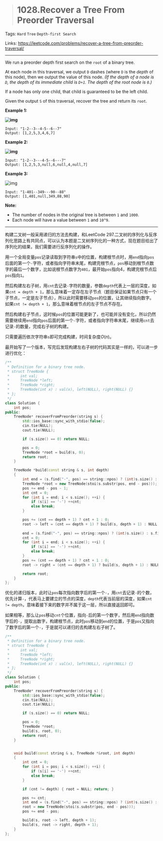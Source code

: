 > # 1028.Recover a Tree From Preorder Traversal

Tags: `Hard` `Tree` `Depth-first Search`

Links: https://leetcode.com/problems/recover-a-tree-from-preorder-traversal/

------

We run a preorder depth first search on the `root` of a binary tree.

At each node in this traversal, we output `D` dashes (where `D` is the *depth* of this node), then we output the value of this node. *(If the depth of a node is `D`, the depth of its immediate child is `D+1`. The depth of the root node is `0`.)*

If a node has only one child, that child is guaranteed to be the left child.

Given the output `S` of this traversal, recover the tree and return its `root`.

 

**Example 1:**

**![img](https://assets.leetcode.com/uploads/2019/04/08/recover-a-tree-from-preorder-traversal.png)**

```
Input: "1-2--3--4-5--6--7"
Output: [1,2,5,3,4,6,7]
```

**Example 2:**

**![img](https://assets.leetcode.com/uploads/2019/04/11/screen-shot-2019-04-10-at-114101-pm.png)**

```
Input: "1-2--3---4-5--6---7"
Output: [1,2,5,3,null,6,null,4,null,7]
```

 

**Example 3:**

![img](https://assets.leetcode.com/uploads/2019/04/11/screen-shot-2019-04-10-at-114955-pm.png)

```
Input: "1-401--349---90--88"
Output: [1,401,null,349,88,90]
```

 

**Note:**

- The number of nodes in the original tree is between `1` and `1000`.
- Each node will have a value between `1` and `10^9`.

------

构建二叉树一般采用递归的方法去构建，和LeetCode 297.二叉树的序列化与反序列化思路上有共同点，可以认为本题是二叉树序列化的一种方式，现在题目给出了序列化的结果，我们需要进行反序列化的操作。

用一个全局变量`pos`记录读取到字符串`s`中的位置，构建根节点时，用`end`指向`pos`后面的第一个`-`字符，或者指向字符串末尾，构建完根节点，`pos`移动到根节点数字的最后一个数字，比如说根节点数字为`401`，最开始`pos`指向4，构建完根节点后`pos`指向`1`。

然后构建左右子树，用`cnt`去记录`-`字符的数量，参数`depth`代表上一层的深度，如果`cnt = depth + 1`，那么意味着一定存在左子节点（题目保证如果节点只有一个子节点，一定是左子节点），所以此时需要移动`pos`的位置，让其继续指向数字。如果`cnt != depth + 1`，那么意味着根节点的左子节点不存在。

然后构建右子节点，这时候`pos`的位置可能更新了，也可能并没有变化，所以仍然需要继续用`end`指向`pos`后面的第一个`-`字符，或者指向字符串末尾，继续用`cnt`去记录`-`的数量，完成右子树的构建。

只需要遍历依次字符串`s`即可完成构建，时间复杂度$O(n)$。

最开始写了一个版本，写完后发现构建左右子树的代码其实是一样的，可以进一步进行优化：

```c++
/**
 * Definition for a binary tree node.
 * struct TreeNode {
 *     int val;
 *     TreeNode *left;
 *     TreeNode *right;
 *     TreeNode(int x) : val(x), left(NULL), right(NULL) {}
 * };
 */
class Solution {
    int pos;
public:
    TreeNode* recoverFromPreorder(string s) {
        std::ios_base::sync_with_stdio(false);
		cin.tie(NULL);
		cout.tie(NULL);

        if (s.size() == 0) return NULL;

        pos = 0;
        TreeNode *root = build(s, 0);
        return root;
    }

    TreeNode *build(const string & s, int depth)
    {
        int end = (s.find("-", pos) == string::npos) ? (int)s.size() : s.find("-", pos);
        TreeNode *root = new TreeNode(stoi(s.substr(pos, end - pos)));
        pos += end - pos - 1;
        int cnt = 0;
        for (int i = end; i < s.size(); ++i) {
            if (s[i] == '-') ++cnt;
            else break;
        }

        pos += (cnt == depth + 1) ? cnt + 1 : 0;
        root -> left = (cnt == depth + 1) ? build(s, depth + 1) : NULL;
        
        end = (s.find("-", pos) == string::npos) ? (int)s.size() : s.find("-", pos);
        cnt = 0;
        for (int i = end; i < s.size(); ++i) {
            if (s[i] == '-') ++cnt;
            else break;
        }
        pos += (cnt == depth + 1) ? cnt + 1 : 0;
        root -> right = (cnt == depth + 1) ? build(s, depth + 1) : NULL;

        return root;
    }
};
```

优化的递归版本，此时让`pos`每次指向数字后的第一个`-`，用`cnt`去记录`-`的个数，优先计算`-`，代表马上要建立的节点的深度，`depth`代表当前层的深度，如果`cnt != depth`，意味着接下来的数字并不属于这一层，所以直接返回即可。

如果相等，那么让`pos`移动`cnt`个位置，指向`-`后的第一个数字，然后用`end`指向数字后的`-`，提取出数字，构建根节点，此时`pos`移动到`end`的位置，于是`pos`又指向了数字后的第一个`-`，于是就可以递归的去构建左右子树了。

```c++
/**
 * Definition for a binary tree node.
 * struct TreeNode {
 *     int val;
 *     TreeNode *left;
 *     TreeNode *right;
 *     TreeNode(int x) : val(x), left(NULL), right(NULL) {}
 * };
 */
class Solution {
    int pos;
public:
    TreeNode* recoverFromPreorder(string s) {
        std::ios_base::sync_with_stdio(false);
		cin.tie(NULL);
		cout.tie(NULL);

        if (s.size() == 0) return NULL;

        pos = 0;
        TreeNode *root;
        build(s, root, 0);
        return root;
    }


    void build(const string & s, TreeNode *&root, int depth)
    {
    	int cnt = 0;
    	for (int i = pos; i < s.size(); ++i) {
    		if (s[i] == '-') ++cnt;
            else break;
    	}

    	if (cnt != depth) { root = NULL; return; }

    	pos += cnt;
		int end = (s.find("-", pos) == string::npos) ? (int)s.size() : s.find("-", pos);
		root = new TreeNode(stoi(s.substr(pos, end - pos)));
    	pos += end - pos;

    	build(s, root -> left, depth + 1);
    	build(s, root -> right, depth + 1);
    }
};
```


